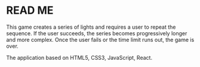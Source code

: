 # READ ME


This game creates a series of lights and requires a user to repeat the sequence. If the user succeeds, the series becomes progressively longer and more complex. Once the user fails or the time limit runs out, the game is over.

The application based on HTML5, CSS3, JavaScript, React.
